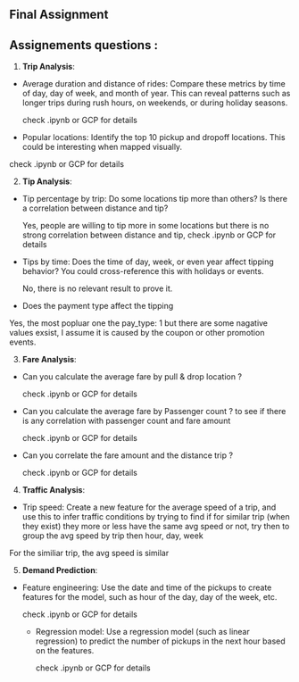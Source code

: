 ## Final Assignment


## Assignements questions : 

1. **Trip Analysis**: 

- Average duration and distance of rides: Compare these metrics by time of day, day of week, and month of year. This can reveal patterns such as longer trips during rush hours, on weekends, or during holiday seasons.
     
     check .ipynb or GCP for details

- Popular locations: Identify the top 10 pickup and dropoff locations. This could be interesting when mapped visually.

check .ipynb or GCP for details

2. **Tip Analysis**:

- Tip percentage by trip: Do some locations tip more than others? Is there a correlation between distance and tip? 
   
    Yes, people are willing to tip more in some locations but there is no strong correlation between distance and tip, check .ipynb or GCP for details

- Tips by time: Does the time of day, week, or even year affect tipping behavior? You could cross-reference this with holidays or events.
     
  No, there is no relevant result to prove it.
     
     
- Does the payment type affect the tipping

Yes, the most popluar one the pay_type: 1 but there are some nagative values exsist, I assume it is caused by the coupon or other promotion events.

3. **Fare Analysis**:

- Can you calculate the average fare by pull & drop location ?

    check .ipynb or GCP for details
    
- Can you calculate the average fare by Passenger count ? to see if there is any correlation with passenger count and fare amount

    check .ipynb or GCP for details
    
- Can you correlate the fare amount and the distance trip ? 

   check .ipynb or GCP for details

4. **Traffic Analysis**:

- Trip speed: Create a new feature for the average speed of a trip, and use this to infer traffic conditions by trying to find if for similar trip (when they exist) they more or less have the same avg speed or not, try then to group the avg speed by trip then hour, day, week

For the similiar trip, the avg speed is similar

5. **Demand Prediction**:

- Feature engineering: Use the date and time of the pickups to create features for the model, such as hour of the day, day of the week, etc.

   check .ipynb or GCP for details

  - Regression model: Use a regression model (such as linear regression) to predict the number of pickups in the next hour based on the features.

    check .ipynb or GCP for details
